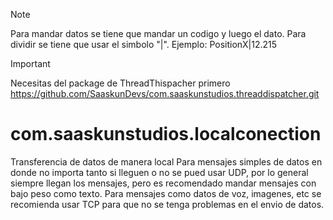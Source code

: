 >[!NOTE]
>Para mandar datos se tiene que mandar un codigo y luego el dato. Para dividir se tiene que usar el simbolo "|".
>Ejemplo: PositionX|12.215

>[!IMPORTANT]
>Necesitas del package de ThreadThispacher primero
>https://github.com/SaaskunDevs/com.saaskunstudios.threaddispatcher.git

# com.saaskunstudios.localconection
 Transferencia de datos de manera local
 Para mensajes simples de datos en donde no importa tanto si lleguen o no se pued usar UDP, por lo general siempre llegan los mensajes, pero es recomendado mandar mensajes con bajo peso como texto.
 Para mensajes como datos de voz, imagenes, etc se recomienda usar TCP para que no se tenga problemas en el envio de datos.

